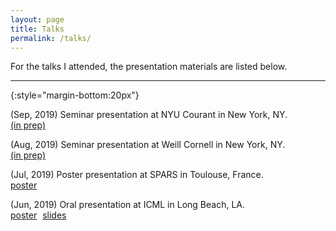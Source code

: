 ```yaml
---
layout: page
title: Talks
permalink: /talks/
---
```


For the talks I attended, the presentation materials are listed below. 

--------
{:style="margin-bottom:20px"}

(Sep, 2019) Seminar presentation at NYU Courant in New York, NY.<br />
<span> <span class="glyphicon glyphicon-film"></span> <span style="margin-right:5px"><a role="button" href="/assets/slides_SaSD.pdf">(in prep)</a></span>

(Aug, 2019) Seminar presentation at Weill Cornell in New York, NY.<br />
<span> <span class="glyphicon glyphicon-film"></span> <span style="margin-right:5px"><a role="button" href="/assets/slides_SaSD.pdf">(in prep)</a></span>

(Jul, 2019) Poster presentation at SPARS in Toulouse, France.  
<span> <span class="glyphicon glyphicon-picture"></span> <span style="margin-right:5px"><a role="button" href="/assets/poster_secmclp.pdf">poster</a></span> 

(Jun, 2019) Oral presentation at ICML in Long Beach, LA.  
<span> <span class="glyphicon glyphicon-picture"></span> <span style="margin-right:5px"><a role="button" href="/assets/poster_SaSD.pdf">poster</a></span> <span class="glyphicon glyphicon-film"></span> <span style="margin-right:5px"><a role="button" href="/assets/slides_SaSD.pdf">slides</a></span>



